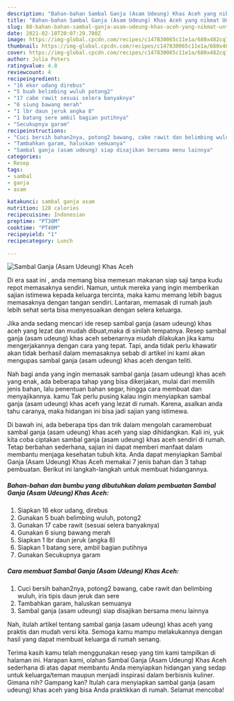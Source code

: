 ```yaml
---
description: "Bahan-bahan Sambal Ganja (Asam Udeung) Khas Aceh yang nikmat Untuk Jualan"
title: "Bahan-bahan Sambal Ganja (Asam Udeung) Khas Aceh yang nikmat Untuk Jualan"
slug: 88-bahan-bahan-sambal-ganja-asam-udeung-khas-aceh-yang-nikmat-untuk-jualan
date: 2021-02-18T20:07:29.780Z
image: https://img-global.cpcdn.com/recipes/c147830065c11e1a/680x482cq70/sambal-ganja-asam-udeung-khas-aceh-foto-resep-utama.jpg
thumbnail: https://img-global.cpcdn.com/recipes/c147830065c11e1a/680x482cq70/sambal-ganja-asam-udeung-khas-aceh-foto-resep-utama.jpg
cover: https://img-global.cpcdn.com/recipes/c147830065c11e1a/680x482cq70/sambal-ganja-asam-udeung-khas-aceh-foto-resep-utama.jpg
author: Julia Peters
ratingvalue: 4.8
reviewcount: 4
recipeingredient:
- "16 ekor udang direbus"
- "5 buah belimbing wuluh potong2"
- "17 cabe rawit sesuai selera banyaknya"
- "6 siung bawang merah"
- "1 lbr daun jeruk angka 8"
- "1 batang sere ambil bagian putihnya"
- "Secukupnya garam"
recipeinstructions:
- "Cuci bersih bahan2nya, potong2 bawang, cabe rawit dan belimbing wuluh, iris tipis daun jeruk dan sere"
- "Tambahkan garam, haluskan semuanya"
- "Sambal ganja (asam udeung) siap disajikan bersama menu lainnya"
categories:
- Resep
tags:
- sambal
- ganja
- asam

katakunci: sambal ganja asam 
nutrition: 128 calories
recipecuisine: Indonesian
preptime: "PT30M"
cooktime: "PT40M"
recipeyield: "1"
recipecategory: Lunch

---
```



![Sambal Ganja (Asam Udeung) Khas Aceh](https://img-global.cpcdn.com/recipes/c147830065c11e1a/680x482cq70/sambal-ganja-asam-udeung-khas-aceh-foto-resep-utama.jpg)

Di era  saat ini , anda memang bisa memesan makanan siap saji tanpa kudu repot memasaknya sendiri. Namun, untuk mereka yang ingin memberikan sajian istimewa kepada keluarga tercinta, maka kamu memang lebih bagus memasaknya dengan tangan sendiri. Lantaran, memasak di rumah jauh lebih sehat serta bisa menyesuaikan dengan selera keluarga.

Jika anda sedang mencari ide resep sambal ganja (asam udeung) khas aceh yang lezat dan mudah dibuat,maka di sinilah tempatnya. Resep sambal ganja (asam udeung) khas aceh  sebenarnya mudah dilakukan jika kamu mengerjakannya dengan cara yang tepat. Tapi, anda tidak perlu khawatir akan tidak berhasil dalam memasaknya 
sebab di artikel ini kami akan mengupas sambal ganja (asam udeung) khas aceh dengan teliti.  



Nah bagi anda yang ingin memasak sambal ganja (asam udeung) khas aceh yang enak, ada beberapa tahap yang bisa dikerjakan, mulai dari memilih jenis bahan, lalu penentuan bahan segar, hingga cara membuat dan menyajikannya. kamu Tak perlu pusing kalau ingin menyiapkan sambal ganja (asam udeung) khas aceh yang lezat di rumah. Karena, asalkan anda  tahu caranya, maka hidangan ini bisa jadi sajian yang istimewa.

Di bawah ini, ada beberapa tips dan trik dalam mengolah caramembuat sambal ganja (asam udeung) khas aceh yang siap dihidangkan. Kali ini, yuk kita coba ciptakan sambal ganja (asam udeung) khas aceh sendiri di rumah. Tetap berbahan sederhana, sajian ini dapat memberi manfaat dalam membantu menjaga kesehatan tubuh kita. Anda dapat menyiapkan Sambal Ganja (Asam Udeung) Khas Aceh memakai 7 jenis bahan dan 3 tahap pembuatan. Berikut ini langkah-langkah untuk membuat hidangannya.

<!--inarticleads1-->

##### Bahan-bahan dan bumbu yang dibutuhkan dalam pembuatan Sambal Ganja (Asam Udeung) Khas Aceh:

1. Siapkan 16 ekor udang, direbus
1. Gunakan 5 buah belimbing wuluh, potong2
1. Gunakan 17 cabe rawit (sesuai selera banyaknya)
1. Gunakan 6 siung bawang merah
1. Siapkan 1 lbr daun jeruk (angka 8)
1. Siapkan 1 batang sere, ambil bagian putihnya
1. Gunakan Secukupnya garam




<!--inarticleads2-->

##### Cara membuat Sambal Ganja (Asam Udeung) Khas Aceh:

1. Cuci bersih bahan2nya, potong2 bawang, cabe rawit dan belimbing wuluh, iris tipis daun jeruk dan sere
1. Tambahkan garam, haluskan semuanya
1. Sambal ganja (asam udeung) siap disajikan bersama menu lainnya




Nah, itulah artikel tentang  sambal ganja (asam udeung) khas aceh  yang praktis dan mudah versi kita. Semoga kamu mampu melakukannya dengan hasil yang dapat membuat keluarga di rumah senang. 

Terima kasih kamu telah menggunakan resep yang tim kami tampilkan di halaman ini. Harapan kami, olahan  Sambal Ganja (Asam Udeung) Khas Aceh sederhana di atas dapat membantu Anda menyiapkan hidangan yang sedap untuk keluarga/teman maupun menjadi inspirasi dalam berbisnis kuliner. Gimana nih? Gampang kan? Itulah cara menyiapkan sambal ganja (asam udeung) khas aceh yang bisa Anda praktikkan di rumah. Selamat mencoba!

